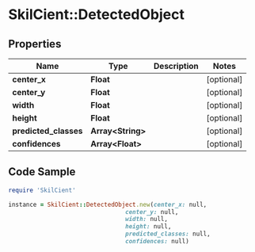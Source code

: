 # SkilCient::DetectedObject

## Properties

Name | Type | Description | Notes
------------ | ------------- | ------------- | -------------
**center_x** | **Float** |  | [optional] 
**center_y** | **Float** |  | [optional] 
**width** | **Float** |  | [optional] 
**height** | **Float** |  | [optional] 
**predicted_classes** | **Array&lt;String&gt;** |  | [optional] 
**confidences** | **Array&lt;Float&gt;** |  | [optional] 

## Code Sample

```ruby
require 'SkilCient'

instance = SkilCient::DetectedObject.new(center_x: null,
                                 center_y: null,
                                 width: null,
                                 height: null,
                                 predicted_classes: null,
                                 confidences: null)
```


